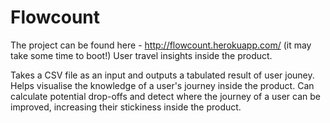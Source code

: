 # Flowcount 
The project can be found here - http://flowcount.herokuapp.com/ (it may take some time to boot!)
User travel insights inside the product.

Takes a CSV file as an input and outputs a tabulated result of user jouney.
Helps visualise the knowledge of a user's journey inside the product.
Can calculate potential drop-offs and detect where the journey of a user can be improved, increasing their stickiness inside the product.


